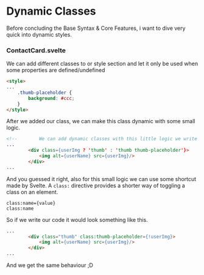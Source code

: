 # Dynamic Classes

Before concluding the Base Syntax & Core Features, i want to dive very quick into dynamic styles. 

### ContactCard.svelte

We can add different classes to or style section and let it only be used when some properties are defined/undefined

```html
<style>
...
    .thumb-placeholder {
        background: #ccc;
    }
</style>
```

After we added our class, we can make this class dynamic with some small logic.

```html
<!--        We can add dynamic classes with this little logic we write in between the curly brackets, if userImg is true-ish only the thumb class is used,etc -->
...
        <div class={userImg ? 'thumb' : 'thumb thumb-placeholder'}>
            <img alt={userName} src={userImg}/>
        </div>
...
```

And you guessed it right, also for this small logic we can use some shortcut made by Svelte. A `class:` directive provides a shorter way of toggling a class on an element.

```
class:name={value}
class:name
```

So if we write our code it would look something like this.

```html
...
        <div class="thumb" class:thumb-placeholder={!userImg}>
            <img alt={userName} src={userImg}/>
        </div>
...
```

And we get the same behaviour ;D